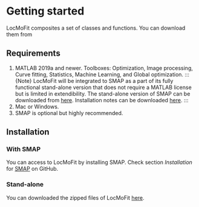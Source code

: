 # Getting started
LocMoFit composites a set of classes and functions. You can download them from 

## Requirements
1. MATLAB 2019a and newer. Toolboxes: Optimization, Image processing, Curve fitting, Statistics, Machine Learning, and Global optimization. 
	:::{Note}
	LocMoFit will be integrated to SMAP as a part of its fully functional stand-alone version that does not require a MATLAB license but is limited in extendibility. The stand-alone version of SMAP can be downloaded from [here](https://www.embl.de/download/ries/SMAPCompiled/). Installation notes can be downloaded [here](https://www.embl.de/download/ries/SMAPCompiled/Installation_notes_SMAP_compiled.rtf).
	:::
2. Mac or Windows.
3. SMAP is optional but highly recommended.

## Installation
### With SMAP
You can access to LocMoFit by installing SMAP. Check section _Installation_ for [SMAP](https://github.com/jries/SMAP/) on GitHub.

### Stand-alone
You can downloaded the zipped files of LocMoFit [here](https://www.embl.de/download/ries/LocMoFit/).